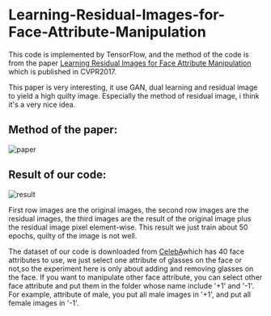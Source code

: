 # Learning-Residual-Images-for-Face-Attribute-Manipulation

This code is implemented by TensorFlow, and the method of the code is from the paper [Learning Residual Images for Face Attribute Manipulation](http://openaccess.thecvf.com/content_cvpr_2017/papers/Shen_Learning_Residual_Images_CVPR_2017_paper.pdf) which is published in CVPR2017.

This paper is very interesting, it use GAN, dual learning and residual image to yield a high quilty image. Especially the method of residual image, i think it's a very nice idea.

Method of the paper:
----------------------

![paper](https://github.com/MingtaoGuo/Learning-Residual-Images-for-Face-Attribute-Manipulation/raw/master/result/method.jpg)

Result of our code:
--------------------

![result](https://github.com/MingtaoGuo/Learning-Residual-Images-for-Face-Attribute-Manipulation/raw/master/result/ExpResult.jpg)

First row images are the original images, the second row images are the residual images, the third images are the result of the original image plus the residual image pixel element-wise. This result we just train about 50 epochs, quilty of the image is not well.

The dataset of our code is downloaded from [CelebA](http://mmlab.ie.cuhk.edu.hk/projects/CelebA.html)which has 40 face attributes to use, we just select one attribute of glasses on the face or not,so the experiment here is only about adding and removing glasses on the face. If you want to manipulate other face attribute, you can select other face attribute and put them in the folder whose name include '+1' and '-1'. For example, attribute of male, you put all male images in '+1', and put all female images in '-1'.




